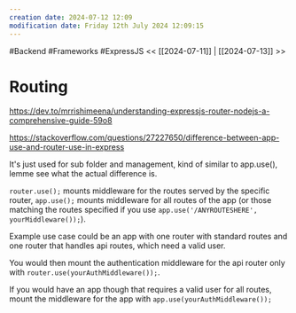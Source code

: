 ```yaml
---
creation date: 2024-07-12 12:09
modification date: Friday 12th July 2024 12:09:15
---
```

#Backend #Frameworks #ExpressJS
<< [[2024-07-11]] | [[2024-07-13]] >>

# Routing
https://dev.to/mrrishimeena/understanding-expressjs-router-nodejs-a-comprehensive-guide-59o8

https://stackoverflow.com/questions/27227650/difference-between-app-use-and-router-use-in-express

It's just used for sub folder and management, kind of similar to app.use(), lemme see what the actual difference is. 

`router.use();` mounts middleware for the routes served by the specific router, `app.use();` mounts middleware for all routes of the app (or those matching the routes specified if you use `app.use('/ANYROUTESHERE', yourMiddleware());`).

Example use case could be an app with one router with standard routes and one router that handles api routes, which need a valid user.

You would then mount the authentication middleware for the api router only with `router.use(yourAuthMiddleware());`.

If you would have an app though that requires a valid user for all routes, mount the middleware for the app with `app.use(yourAuthMiddleware());`